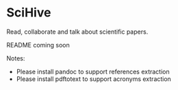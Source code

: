 # SciHive 

Read, collaborate and talk about scientific papers.

README coming soon

Notes:
- Please install pandoc to support references extraction
- Please install pdftotext to support acronyms extraction

